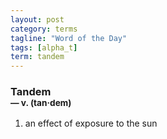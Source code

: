 ```yaml
---
layout: post
category: terms
tagline: "Word of the Day"
tags: [alpha_t]
term: tandem
---
```


<h3>Tandem<br/> <small>&mdash; v. (tan<span>&middot;</span>dem)</small></h3>
<p><ol>
<li>an effect of exposure to the sun</li>
</ol></p>
